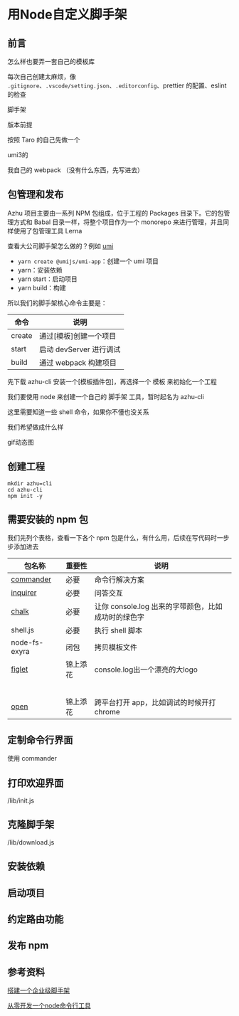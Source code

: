 # 用Node自定义脚手架



## 前言

怎么样也要弄一套自己的模板库

每次自己创建太麻烦，像 `.gitignore`、`.vscode/setting.json`、`.editorconfig`、prettier 的配置、eslint 的检查

脚手架



版本前提



按照 Taro 的自己先做一个

umi3的

我自己的 webpack （没有什么东西，先写进去）





## 包管理和发布

Azhu 项目主要由一系列 NPM 包组成，位于工程的 Packages 目录下。它的包管理方式和 Babal 目录一样，将整个项目作为一个 monorepo 来进行管理，并且同样使用了包管理工具 Lerna







查看大公司脚手架怎么做的？例如 [umi](https://umijs.org/zh-CN/docs/getting-started)

- `yarn create @umijs/umi-app`：创建一个 umi 项目
- yarn：安装依赖
- yarn start：启动项目
- yarn build：构建



所以我们的脚手架核心命令主要是：

| 命令   | 说明                    |
| ------ | ----------------------- |
| create | 通过[模板]创建一个项目  |
| start  | 启动 devServer 进行调试 |
| build  | 通过 webpack 构建项目   |





先下载 azhu-cli 安装一个[模板插件包]，再选择一个 模板 来初始化一个工程



我们要使用 node 来创建一个自己的 脚手架 工具，暂时起名为 azhu-cli



这里需要知道一些 shell 命令，如果你不懂也没关系



我们希望做成什么样

gif动态图







## 创建工程



```shell
mkdir azhu=cli
cd azhu-cli
npm init -y
```



## 需要安装的 npm 包

我们先列个表格，查看一下各个 npm 包是什么，有什么用，后续在写代码时一步步添加进去

| 包名称                                               | 重要性   | 说明                                                |
| ---------------------------------------------------- | -------- | --------------------------------------------------- |
| [commander](https://www.npmjs.com/package/commander) | 必要     | 命令行解决方案                                      |
| [inquirer](https://www.npmjs.com/package/inquirer)   | 必要     | 问答交互                                            |
| [chalk](https://www.npmjs.com/package/chalk)         | 必要     | 让你 console.log 出来的字带颜色，比如成功时的绿色字 |
| shell.js                                             | 必要     | 执行 shell 脚本                                     |
| node-fs-exyra                                        | 闭包     | 拷贝模板文件                                        |
| [figlet](https://www.npmjs.com/package/figlet)       | 锦上添花 | console.log出一个漂亮的大logo                       |
|                                                      |          |                                                     |
|                                                      |          |                                                     |
|                                                      |          |                                                     |
|                                                      |          |                                                     |
|                                                      |          |                                                     |
| [open](https://www.npmjs.com/package/open)           | 锦上添花 | 跨平台打开 app，比如调试的时候开打 chrome           |









## 定制命令行界面

使用 commander





## 打印欢迎界面

/lib/init.js



## 克隆脚手架

/lib/download.js



## 安装依赖



## 启动项目



## 约定路由功能





## 发布 npm









## 参考资料

[搭建一个企业级脚手架](https://github.com/imaoda/js-front-end-practice/blob/master/%E6%90%AD%E5%BB%BA%E4%B8%80%E4%B8%AA%E4%BC%81%E4%B8%9A%E7%BA%A7%E8%84%9A%E6%89%8B%E6%9E%B6.md)

[从零开发一个node命令行工具](https://mp.weixin.qq.com/s/CO6La0NCHnsfXN4MHgiBag)
